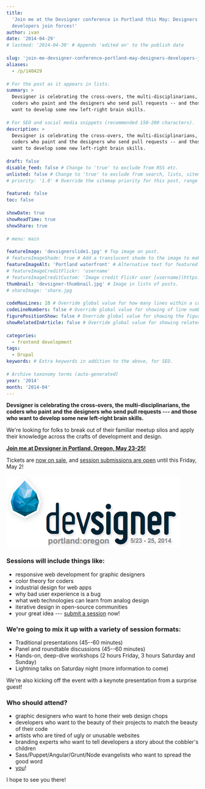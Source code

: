 ```yaml
---
title:
  'Join me at the Devsigner conference in Portland this May: Designers and
  developers join forces!'
author: ivan
date: '2014-04-29'
# lastmod: '2014-04-30' # Appends 'edited on' to the publish date

slug: 'join-me-devsigner-conference-portland-may-designers-developers-join-forces'
aliases:
  - /p/140429

# For the post as it appears in lists.
summary: >
  Devsigner is celebrating the cross-overs, the multi-disciplinarians, the
  coders who paint and the designers who send pull requests -- and those who
  want to develop some new left-right brain skills.

# For SEO and social media snippets (recommended 150-200 characters).
description: >
  Devsigner is celebrating the cross-overs, the multi-disciplinarians, the
  coders who paint and the designers who send pull requests -- and those who
  want to develop some new left-right brain skills.

draft: false
disable_feed: false # Change to 'true' to exclude from RSS etc.
unlisted: false # Change to 'true' to exclude from search, lists, sitemaps, and feeds.
# priority: '1.0' # Override the sitemap priority for this post, range 1.0 (high) to 0.0 (low)

featured: false
toc: false

showDate: true
showReadTime: true
showShare: true

# menu: main

featureImage: 'devsignerslide1.jpg' # Top image on post.
# featureImageShade: true # Add a translucent shade to the image to make overlaid text easier to read.
featureImageAlt: 'Portland waterfront' # Alternative text for featured image.
# featureImageCreditFlickr: 'username'
# featureImageCreditCustom: 'Image credit Flickr user [username](https://www.flickr.com/photos/username).'
thumbnail: 'devsigner-thumbnail.jpg' # Image in lists of posts.
# shareImage: 'share.jpg

codeMaxLines: 10 # Override global value for how many lines within a code block before auto-collapsing.
codeLineNumbers: false # Override global value for showing of line numbers within code block.
figurePositionShow: false # Override global value for showing the figure label.
showRelatedInArticle: false # Override global value for showing related posts in this series at the end of the content.

categories:
  - frontend development
tags:
  - Drupal
keywords: # Extra keywords in addition to the above, for SEO.

# Archive taxonomy terms (auto-generated)
year: '2014'
month: '2014-04'
---
```


**Devsigner is celebrating the cross-overs, the multi-disciplinarians, the
coders who paint and the designers who send pull requests --- and those who want
to develop some new left-right brain skills.**

We're looking for folks to break out of their familiar meetup silos and apply
their knowledge across the crafts of development and design.

[**Join me at Devsigner in Portland, Oregon, May 23-25!**](https://web.archive.org/web/20140719090242/http://devsignercon.com/)

Tickets are
[now on sale](https://web.archive.org/web/20140719090242/http://devsignercon.com/),
and
[session submissions are open](https://web.archive.org/web/20140719090242/http://devsignercon.com/)
until this Friday, May 2!

![Devsigner logo](devsigner2014logo.png 'Devsigner: Portland, OR, May 23-25')

### Sessions will include things like:

- responsive web development for graphic designers
- color theory for coders
- industrial design for web apps
- why bad user experience is a bug
- what web technologies can learn from analog design
- iterative design in open-source communities
- your great idea ---
  [submit a session](https://web.archive.org/web/20140719090242/http://devsignercon.com/ 'Submit your session!')
  now!

### We're going to mix it up with a variety of session formats:

- Traditional presentations (45--60 minutes)
- Panel and roundtable discussions (45--60 minutes)
- Hands-on, deep-dive workshops (2 hours Friday, 3 hours Saturday and Sunday)
- Lightning talks on Saturday night (more information to come)

We're also kicking off the event with a keynote presentation from a surprise
guest!

### Who should attend?

- graphic designers who want to hone their web design chops
- developers who want to the beauty of their projects to match the beauty of
  their code
- artists who are tired of ugly or unusable websites
- branding experts who want to tell developers a story about the cobbler's
  children
- Sass/Puppet/Angular/Grunt/Node evangelists who want to spread the good word
- [you](https://web.archive.org/web/20140719090242/http://devsignercon.com/ 'Register Today!')!

I hope to see you there!
